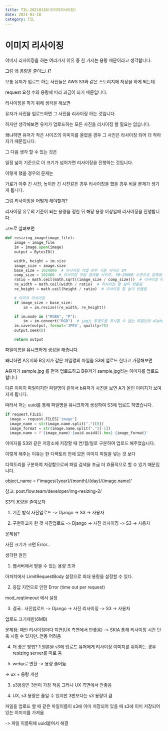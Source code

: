 ```yaml
---
title: TIL-20210118(이미지리사이징)
date: 2021-01-18
category: TIL
---
```


# 이미지 리사이징

이미지 리사이징을 하는 여러가지 이유 중 한 가지는 용량 때문이라고 생각합니다.

그럼 왜 용량을 줄이느냐?

보통 유저가 업로드 하는 사진들은 AWS S3와 같은 스토리지에 저장을 하게 되는데

request 요청 수와 용량에 따라 과금이 되기 때문입니다.

리사이징을 하기 위해 생각을 해보면

유저가 사진을 업로드하면 그 사진을 리사이징 하는 것입니다.

하지만 생각해보면 유저가 업로드하는 모든 사진을 리사이징 할 필요는 없습니다.

왜냐하면 유저가 작은 사이즈의 이미지를 올렸을 경우 그 사진은 라사이징 되어 더 작아지기 때문입니다.

그 다음 생각 할 수 있는 것은

일정 넓이 기준으로 이 크기가 넘어가면 리사이징을 진행하는 것입니다.

이렇게 했을 경우의 문제는

가로가 아주 긴 사진, 높이만 긴 사진같은 경우 리사이징을 했을 경우 비율 문제가 생기게 됩니다.

그럼 리사이징을 어떻게 해야할까?

리사이징 유무의 기준이 되는 용량을 정한 뒤 해당 용량 이상일때 리사이징을 진행합니다.

코드로 살펴보면

```python
def resizing_image(image_file):
    image = image_file
    im = Image.open(image)
    output = BytesIO()

    width, height = im.size
    image_size = image.size
    base_size = 1024000  # 리사이징 작업 유무 기준 사이즈 1M
    comp_size = 102400  # 리사이징 작업 결과물 사이즈, 50~200KB 수준으로 압축됨 (50~200KB)
    ratio = math.ceil(math.sqrt((image_size / comp_size)))  # 리사이징 비율
    re_width = math.ceil(width / ratio)  # 리사이징 할 넓이 반올림
    re_height = math.ceil(height / ratio)  # 리사이징 할 높이 반올림

    # 이미지 리사이징
    if image_size > base_size:
        im = im.resize((re_width, re_height))

    if im.mode in ("RGBA", "P"):
        im = im.convert("RGB")  # jpg는 투명도를 표시할 수 없는 파일인데 alpha 값을 저장하려고 할 때
    im.save(output, format='JPEG', quality=75)
    output.seek(0)

    return output
```

파일이름을 유니크하게 생성을 해줍니다.

왜냐하면 A유저와 B유저가 같은 파일명의 파일을 S3에 업로드 한다고 가정해보면

A유저가 sample.jpg 를 먼저 업로드하고 B유저가 sample.jpg라는 이미지를 업로드 합니다

다른 이미지 파일이지만 파일명이 같아서 b유저가 사진을 보면 A가 올린 이미지가 보여지게 됩니다.

따라서 저는 uuid를 통해 파일명을 유니크하게 생성하여 S3에 업로드 하였습니다.

```python
if request.FILES:
  image = request.FILES['image']
  image_name = str(image.name.split(".")[0])
  image_format = str(image.name.split(".")[-1])
  image.name = f'{image_name}-{uuid.uuid4().hex}.{image_format}'
```

이미지를 S3와 같은 저장소에 저장할 때 연/월/일로 구분하여 업로드 해주었습니다.

이렇게 해주는 이유는 한 디렉토리 안에 모든 이미지 파일을 넣는 것 보다

디렉토리를 구분하여 저장함으로써 파일 검색을 조금 더 효율적으로 할 수 있기 때문입니다.

object_name = f'images/{year}/{month}/{day}/{image.name}'

참고: post.flow.team/developer/img-resizing-2/

S3의 용량을 줄여보자

1.  기존 방식
    사진업로드 -> Django -> S3 -> 사용자

2.  구현하고자 한 것
    사진업로드 -> Django -> 사진 리사이징 -> S3 -> 사용자

문제점?

사진 크기가 크면 Error..

생각한 원인

1. 웹서버에서 받을 수 있는 용량 초과

아파치에서 LimitRequestBody 설정으로 최대 용량을 설정할 수 있다.

2. 응답 지연으로 인한 Error (time out per request)

mod_reqtimeout 에서 설정

3. 결국..
   사진업로드 -> Django -> 사진 리사이징 -> S3 -> 사용자

업로드 크기제한(6MB)

문제점: 매번 리사이징마다 지연(UX 측면에서 안좋음) -> SKIA 통해 리사이징 시간 단축 시킬 수 있지만..연동 어려움

4. 더 좋은 방법? 1.원본을 s3에 업로드 유저에게 리사이징 이미지를 줘야하는 경우 resizing server를 따로 둠

5. webp로 변환 -> 용량 줄어듦

=> ux + 용량 개선

3. s3용량은 3번이 가장 적음 그러나 UX 측면에서 안좋음

4. UX, s3 용량은 줄일 수 있지만 3번보다는 s3 용량이 큼

파일을 업로드 할 때 같은 파일이름이 s3에 이미 저장되어 있을 때 s3에 이미 저장되어 있는 이미지를 가져옴

-> 파일 이름뒤에 uuid붙여서 해결
